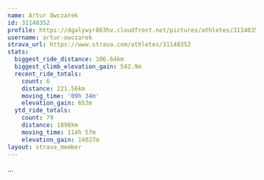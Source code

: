 ```yaml
---
name: Artur Owczarek
id: 31148352
profile: https://dgalywyr863hv.cloudfront.net/pictures/athletes/31148352/15906846/1/large.jpg
username: artur-owczarek
strava_url: https://www.strava.com/athletes/31148352
stats:
  biggest_ride_distance: 106.64km
  biggest_climb_elevation_gain: 542.9m
  recent_ride_totals:
    count: 6
    distance: 221.56km
    moving_time: '09h 34m'
    elevation_gain: 653m
  ytd_ride_totals:
    count: 79
    distance: 1898km
    moving_time: 114h 57m
    elevation_gain: 14027m
layout: strava_member
--- 
```

...
